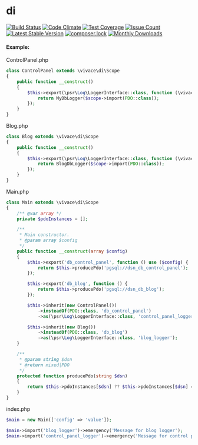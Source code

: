 # di
[![Build Status](https://travis-ci.org/php-vivace/di.svg?branch=master)](https://travis-ci.org/php-vivace/di)
[![Code Climate](https://codeclimate.com/github/php-vivace/di/badges/gpa.svg)](https://codeclimate.com/github/php-vivace/di)
[![Test Coverage](https://codeclimate.com/github/php-vivace/di/badges/coverage.svg)](https://codeclimate.com/github/php-vivace/di/coverage)
[![Issue Count](https://codeclimate.com/github/php-vivace/di/badges/issue_count.svg)](https://codeclimate.com/github/php-vivace/di)
[![Latest Stable Version](https://poser.pugx.org/vivace/di/v/stable)](https://packagist.org/packages/vivace/di)
[![composer.lock](https://poser.pugx.org/vivace/di/composerlock)](https://packagist.org/packages/vivace/di)
[![Monthly Downloads](https://poser.pugx.org/vivace/di/d/monthly)](https://packagist.org/packages/vivace/di)
#### Example:

ControlPanel.php
```php
class ControlPanel extends \vivace\di\Scope
{
    public function __construct()
    {
        $this->export(\psr\Log\LoggerInterface::class, function (\vivace\di\type\Scope $scope) {
            return MyDbLogger($scope->import(PDO::class));
        });
    }
}
```
Blog.php
```php
class Blog extends \vivace\di\Scope
{
    public function __construct()
    {
        $this->export(\psr\Log\LoggerInterface::class, function (\vivace\di\type\Scope $scope) {
            return BlogDbLogger($scope->import(PDO::class));
        });
    }
}
```
Main.php
```php
class Main extends \vivace\di\Scope
{
    /** @var array */
    private $pdoInstances = [];

    /**
     * Main constructor.
     * @param array $config
     */
    public function __construct(array $config)
    {
        $this->export('db_control_panel', function () use ($config) {
            return $this->producePdo('pgsql://dsn_db_control_panel');
        });

        $this->export('db_blog', function () {
            return $this->producePdo('pgsql://dsn_db_blog');
        });

        $this->inherit(new ControlPanel())
            ->insteadOf(PDO::class, 'db_control_panel')
            ->as(\psr\Log\LoggerInterface::class, 'control_panel_logger');

        $this->inherit(new Blog())
            ->insteadOf(PDO::class, 'db_blog')
            ->as(\psr\Log\LoggerInterface::class, 'blog_logger');
    }

    /**
     * @param string $dsn
     * @return mixed|PDO
     */
    protected function producePdo(string $dsn)
    {
        return $this->pdoInstances[$dsn] ?? $this->pdoInstances[$dsn] = new PDO($dsn);
    }
}
```
index.php
```php
$main = new Main(['config' => 'value']);

$main->import('blog_logger')->emergency('Message for blog logger');
$main->import('control_panel_logger')->emergency('Message for control panel');
```
